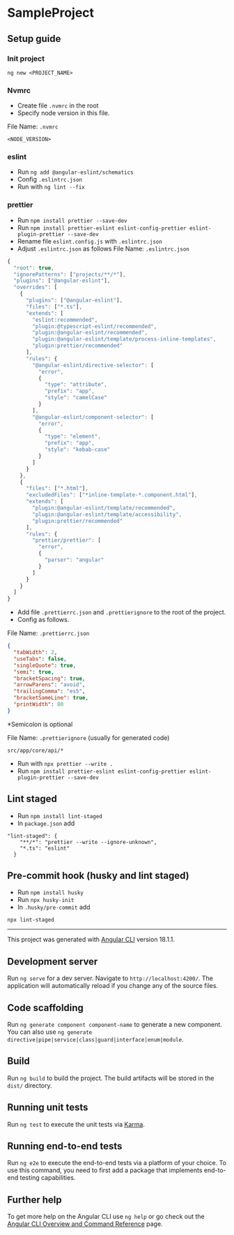 # SampleProject

## Setup guide

### Init project

```
ng new <PROJECT_NAME>
```

### Nvmrc

- Create file `.nvmrc` in the root
- Specify node version in this file.

File Name: `.nvmrc`

```
<NODE_VERSION>
```

### eslint

- Run `ng add @angular-eslint/schematics`
- Config `.eslintrc.json`
- Run with `ng lint --fix`

### prettier

- Run `npm install prettier --save-dev`
- Run `npm install prettier-eslint eslint-config-prettier eslint-plugin-prettier --save-dev`
- Rename file `eslint.config.js` with `.eslintrc.json`
- Adjust `.eslintrc.json` as follows
  File Name: `.eslintrc.json`

```js
{
  "root": true,
  "ignorePatterns": ["projects/**/*"],
  "plugins": ["@angular-eslint"],
  "overrides": [
    {
      "plugins": ["@angular-eslint"],
      "files": ["*.ts"],
      "extends": [
        "eslint:recommended",
        "plugin:@typescript-eslint/recommended",
        "plugin:@angular-eslint/recommended",
        "plugin:@angular-eslint/template/process-inline-templates",
        "plugin:prettier/recommended"
      ],
      "rules": {
        "@angular-eslint/directive-selector": [
          "error",
          {
            "type": "attribute",
            "prefix": "app",
            "style": "camelCase"
          }
        ],
        "@angular-eslint/component-selector": [
          "error",
          {
            "type": "element",
            "prefix": "app",
            "style": "kebab-case"
          }
        ]
      }
    },
    {
      "files": ["*.html"],
      "excludedFiles": ["*inline-template-*.component.html"],
      "extends": [
        "plugin:@angular-eslint/template/recommended",
        "plugin:@angular-eslint/template/accessibility",
        "plugin:prettier/recommended"
      ],
      "rules": {
        "prettier/prettier": [
          "error",
          {
            "parser": "angular"
          }
        ]
      }
    }
  ]
}

```

- Add file `.prettierrc.json` and `.prettierignore` to the root of the project.
- Config as follows.

File Name: `.prettierrc.json`

```json
{
  "tabWidth": 2,
  "useTabs": false,
  "singleQuote": true,
  "semi": true,
  "bracketSpacing": true,
  "arrowParens": "avoid",
  "trailingComma": "es5",
  "bracketSameLine": true,
  "printWidth": 80
}
```

\*Semicolon is optional

File Name: `.prettierignore` (usually for generated code)

```
src/app/core/api/*
```

- Run with `npx prettier --write .`
- Run `npm install prettier-eslint eslint-config-prettier eslint-plugin-prettier --save-dev`

## Lint staged

- Run `npm install lint-staged`
- In `package.json` add

```
"lint-staged": {
    "**/*": "prettier --write --ignore-unknown",
    "*.ts": "eslint"
  }
```

## Pre-commit hook (husky and lint staged)

- Run `npm install husky`
- Run `npx husky-init`
- In `.husky/pre-commit` add

```
npx lint-staged
```

---

This project was generated with [Angular CLI](https://github.com/angular/angular-cli) version 18.1.1.

## Development server

Run `ng serve` for a dev server. Navigate to `http://localhost:4200/`. The application will automatically reload if you change any of the source files.

## Code scaffolding

Run `ng generate component component-name` to generate a new component. You can also use `ng generate directive|pipe|service|class|guard|interface|enum|module`.

## Build

Run `ng build` to build the project. The build artifacts will be stored in the `dist/` directory.

## Running unit tests

Run `ng test` to execute the unit tests via [Karma](https://karma-runner.github.io).

## Running end-to-end tests

Run `ng e2e` to execute the end-to-end tests via a platform of your choice. To use this command, you need to first add a package that implements end-to-end testing capabilities.

## Further help

To get more help on the Angular CLI use `ng help` or go check out the [Angular CLI Overview and Command Reference](https://angular.dev/tools/cli) page.
